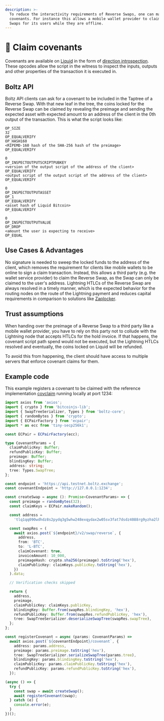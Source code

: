 ```yaml
---
description: >-
  To reduce the interactivity requirements of Reverse Swaps, one can make use of
  covenants. For instance this allows a mobile wallet provider to claim Reverse
  Swaps for its users while they are offline.
---
```


# 📜 Claim covenants

Covenants are available on [Liquid](https://liquid.net/) in the form of [direction introspection](https://github.com/ElementsProject/elements/blob/master/doc/tapscript\_opcodes.md#new-opcodes-for-additional-functionality). These opcodes allow the script in the witness to inspect the inputs, outputs and other properties of the transaction it is executed in.

## Boltz API

Boltz API clients can ask for a covenant to be included in the Taptree of a Reverse Swap. With that new leaf in the tree, the coins locked for the Reverse Swap can be claimed by revealing the preimage and sending the expected asset with expected amount to an address of the client in the 0th output of the transaction. This is what the script looks like:

```
OP_SIZE
32
OP_EQUALVERIFY
OP_HASH160
<RIPEMD-160 hash of the SHA-256 hash of the preimage>
OP_EQUALVERIFY

0
OP_INSPECTOUTPUTSCRIPTPUBKEY
<version of the output script of the address of the client>
OP_EQUALVERIFY
<output script of the output script of the address of the client>
OP_EQUALVERIFY

0
OP_INSPECTOUTPUTASSET
OP_1
OP_EQUALVERIFY
<asset hash of Liquid Bitcoin>
OP_EQUALVERIFY

0
OP_INSPECTOUTPUTVALUE
OP_DROP
<amount the user is expecting to receive>
OP_EQUAL
```

## Use Cases & Advantages

No signature is needed to sweep the locked funds to the address of the client, which removes the requirement for clients like mobile wallets to be online to sign a claim transaction. Instead, this allows a third party (e.g. the wallet service provider) to claim the Reverse Swap, as the Swap can only be claimed to the user's address. Lightning HTLCs of the Reverse Swap are always resolved in a timely manner, which is the expected behavior for the routing nodes on the route of the Lightning payment and reduces capital requirements in comparison to solutions like [Zaplocker](https://github.com/supertestnet/zaplocker).

## Trust assumptions

When handing over the preimage of a Reverse Swap to a third party like a mobile wallet provider, you have to rely on this party not to collude with the Lightning node that accepts HTLCs for the hold invoice. If that happens, the covenant script path spend would not be executed, but the Lightning HTLCs resolved and eventually, the coins locked on Liquid will be refunded.

To avoid this from happening, the client should have access to multiple servers that enforce covenant claims for them.

## Example code

This example registers a covenant to be claimed with the reference implementation [covclaim](https://github.com/BoltzExchange/covclaim/) running locally at port 1234:

```typescript
import axios from 'axios';
import { crypto } from 'bitcoinjs-lib';
import { SwapTreeSerializer, Types } from 'boltz-core';
import { randomBytes } from 'crypto';
import { ECPairFactory } from 'ecpair';
import * as ecc from 'tiny-secp256k1';

const ECPair = ECPairFactory(ecc);

type CovenantParams = {
  claimPublicKey: Buffer;
  refundPublicKey: Buffer;
  preimage: Buffer;
  blindingKey: Buffer;
  address: string;
  tree: Types.SwapTree;
};

const endpoint = 'https://api.testnet.boltz.exchange';
const covenantEndpoint = 'http://127.0.0.1:1234';

const createSwap = async (): Promise<CovenantParams> => {
  const preimage = randomBytes(32);
  const claimKeys = ECPair.makeRandom();

  const address =
    'tlq1qq090wdhdz8s2pydq3g5whw248exqydax2w05sv3fat7dsdz4088rg9yzha2lh8rcr2wq4ek244ug77al8ps27shp59e588azj';

  const swapRes = (
    await axios.post(`${endpoint}/v2/swap/reverse`, {
      address,
      from: 'BTC',
      to: 'L-BTC',
      claimCovenant: true,
      invoiceAmount: 10_000,
      preimageHash: crypto.sha256(preimage).toString('hex'),
      claimPublicKey: claimKeys.publicKey.toString('hex'),
    })
  ).data;

  // Verification checks skipped

  return {
    address,
    preimage,
    claimPublicKey: claimKeys.publicKey,
    blindingKey: Buffer.from(swapRes.blindingKey, 'hex'),
    refundPublicKey: Buffer.from(swapRes.refundPublicKey, 'hex'),
    tree: SwapTreeSerializer.deserializeSwapTree(swapRes.swapTree),
  };
};

const registerCovenant = async (params: CovenantParams) =>
  await axios.post(`${covenantEndpoint}/covenant`, {
    address: params.address,
    preimage: params.preimage.toString('hex'),
    tree: SwapTreeSerializer.serializeSwapTree(params.tree),
    blindingKey: params.blindingKey.toString('hex'),
    claimPublicKey: params.claimPublicKey.toString('hex'),
    refundPublicKey: params.refundPublicKey.toString('hex'),
  });

(async () => {
  try {
    const swap = await createSwap();
    await registerCovenant(swap);
  } catch (e) {
    console.error(e);
  }
})();
```

